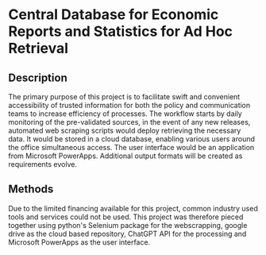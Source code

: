 # Central Database for Economic Reports and Statistics for Ad Hoc Retrieval
## Description
The primary purpose of this project is to facilitate swift and convenient accessibility of trusted information for both the policy and communication teams to increase efficiency of processes. The workflow starts by daily monitoring of the  pre-validated sources, in the event of any new releases, automated web scraping scripts would deploy retrieving the necessary data. It would be stored in a cloud database, enabling various users around the office simultaneous access. The user interface would be an application from Microsoft PowerApps. Additional output formats will be created as requirements evolve.

## Methods
Due to the limited financing available for this project, common industry used tools and services could not be used. This project was therefore pieced together using python's Selenium package for the webscrapping, google drive as the cloud based repository, ChatGPT API for the processing and Microsoft PowerApps as the user interface.

